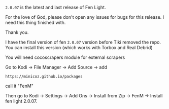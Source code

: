 `2.0.07` is the latest and last release of Fen Light.

For the love of God, please don't open any issues for bugs for this release. I need this thing finished with.

Thank you.



I have the final version of fen  `2.0.07` version before Tiki removed the repo. 
You can install this version (which works with Torbox and Real Debrid) 

You will need cocoscrapers module for external scrapers


Go to Kodi -> File Manager -> Add Source -> add

`https://minicoz.github.io/packages`

call it "FenM"

Then go to Kodi -> Settings -> Add Ons -> Install from Zip -> FenM -> Install fen light 2.0.07.
